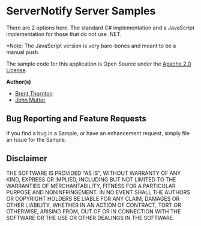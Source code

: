 # ServerNotify Server Samples
There are 2 options here. The standard C# implementation and a JavaScript implementation for those that do not use .NET.

*Note: The JavaScript version is very bare-bones and meant to be a manual push.

The sample code for this application is Open Source under the [Apache 2.0 License](http://www.apache.org/licenses/LICENSE-2.0.html).

**Author(s)**

* [Brent Thornton](http://www.twitter.com/brentthornton32)
* [John Mutter](http://www.twitter.com/muttejo)


## Bug Reporting and Feature Requests

If you find a bug in a Sample, or have an enhancement request, simply file an Issue for the Sample.

## Disclaimer

THE SOFTWARE IS PROVIDED "AS IS", WITHOUT WARRANTY OF ANY KIND, EXPRESS OR IMPLIED, INCLUDING BUT NOT LIMITED TO THE WARRANTIES OF MERCHANTABILITY, FITNESS FOR A PARTICULAR PURPOSE AND NONINFRINGEMENT. IN NO EVENT SHALL THE AUTHORS OR COPYRIGHT HOLDERS BE LIABLE FOR ANY CLAIM, DAMAGES OR OTHER LIABILITY, WHETHER IN AN ACTION OF CONTRACT, TORT OR OTHERWISE, ARISING FROM, OUT OF OR IN CONNECTION WITH THE SOFTWARE OR THE USE OR OTHER DEALINGS IN THE SOFTWARE.